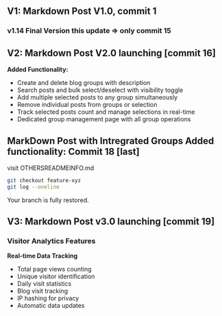 ## V1: Markdown Post V1.0, commit 1
### v1.14 Final Version this update => only commit 15

## V2: Markdown Post V2.0 launching [commit 16]

**Added Functionality:**
- Create and delete blog groups with description
- Search posts and bulk select/deselect with visibility toggle
- Add multiple selected posts to any group simultaneously
- Remove individual posts from groups or selection
- Track selected posts count and manage selections in real-time
- Dedicated group management page with all group operations
## MarkDown Post with Intregrated Groups Added functionality: Commit 18 [last]
visit OTHERSREADMEINFO.md

```bash
git checkout feature-xyz
git log --oneline
```

Your branch is fully restored.




## V3: Markdown Post v3.0 launching [commit 19]
### Visitor Analytics Features
**Real-time Data Tracking**
- Total page views counting
- Unique visitor identification  
- Daily visit statistics
- Blog visit tracking
- IP hashing for privacy
- Automatic data updates